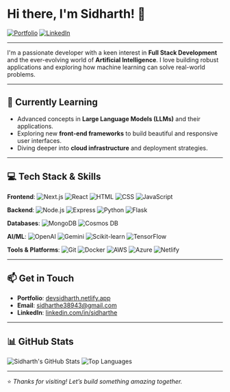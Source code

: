 # Hi there, I'm Sidharth! 👋

[![Portfolio](https://img.shields.io/badge/Portfolio-WebApp-blue?style=for-the-badge&logo=netlify)](https://sidharthe.dev)
[![LinkedIn](https://img.shields.io/badge/LinkedIn-Profile-blue?style=for-the-badge&logo=linkedin)](https://www.linkedin.com/in/sidharthe)

---

I'm a passionate developer with a keen interest in **Full Stack Development** and the ever-evolving world of **Artificial Intelligence**. I love building robust applications and exploring how machine learning can solve real-world problems.

---

## 🌱 Currently Learning

- Advanced concepts in **Large Language Models (LLMs)** and their applications.
- Exploring new **front-end frameworks** to build beautiful and responsive user interfaces.
- Diving deeper into **cloud infrastructure** and deployment strategies.

---

## 💻 Tech Stack & Skills

**Frontend**: 
![Next.js](https://img.shields.io/badge/-Next.js-000?style=flat&logo=next.js)  ![React](https://img.shields.io/badge/-React-61DAFB?style=flat&logo=react)  ![HTML](https://img.shields.io/badge/-HTML5-E34F26?style=flat&logo=html5)  ![CSS](https://img.shields.io/badge/-CSS3-1572B6?style=flat&logo=css3)  ![JavaScript](https://img.shields.io/badge/-JavaScript-F7DF1E?style=flat&logo=javascript)

**Backend**:
![Node.js](https://img.shields.io/badge/-Node.js-339933?style=flat&logo=node.js)  ![Express](https://img.shields.io/badge/-Express.js-000000?style=flat&logo=express)  ![Python](https://img.shields.io/badge/-Python-3776AB?style=flat&logo=python)  ![Flask](https://img.shields.io/badge/-Flask-000000?style=flat&logo=flask)

**Databases**:
![MongoDB](https://img.shields.io/badge/-MongoDB-47A248?style=flat&logo=mongodb)  ![Cosmos DB](https://img.shields.io/badge/-Azure%20Cosmos%20DB-0078D4?style=flat&logo=microsoft-azure)

**AI/ML**:
![OpenAI](https://img.shields.io/badge/-OpenAI-412991?style=flat&logo=openai)  ![Gemini](https://img.shields.io/badge/-Gemini-4285F4?style=flat&logo=google)  ![Scikit-learn](https://img.shields.io/badge/-Scikit--learn-F7931E?style=flat&logo=scikit-learn)  ![TensorFlow](https://img.shields.io/badge/-TensorFlow-FF6F00?style=flat&logo=tensorflow)

**Tools & Platforms**:
![Git](https://img.shields.io/badge/-Git-F05032?style=flat&logo=git)  ![Docker](https://img.shields.io/badge/-Docker-2496ED?style=flat&logo=docker)  ![AWS](https://img.shields.io/badge/-AWS-232F3E?style=flat&logo=amazon-aws)  ![Azure](https://img.shields.io/badge/-Azure-0078D4?style=flat&logo=microsoft-azure)  ![Netlify](https://img.shields.io/badge/-Netlify-00C7B7?style=flat&logo=netlify)

---

## 📫 Get in Touch

- **Portfolio**: [devsidharth.netlify.app](https://devsidharth.netlify.app)  
- **Email**: sidharthe38943@gmail.com  
- **LinkedIn**: [linkedin.com/in/sidharthe](https://www.linkedin.com/in/sidharthe)

---

## 📊 GitHub Stats

![Sidharth's GitHub Stats](https://github-readme-stats.vercel.app/api?username=sidharthe&show_icons=true&theme=radical)
![Top Languages](https://github-readme-stats.vercel.app/api/top-langs/?username=sidharthe&layout=compact&theme=radical)

---

⭐️ *Thanks for visiting! Let’s build something amazing together.*

